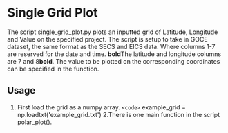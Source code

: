 # Single Grid Plot
The script single_grid_plot.py plots an inputted grid of Latitude, Longitude and Value on the specified project. 
The script is setup to take in GOCE dataset, the same format as the SECS and EICS data. Where columns 1-7 are 
reserved for the date and time. **bold**The latitude and longitude columns are 7 and 8**bold**. The value to be plotted on the 
corresponding coordinates can be specified in the function. 

Usage
------
1. First load the grid as a numpy array. 
    `<code>` example_grid = np.loadtxt('example_grid.txt')
2.There is one main function in the script polar_plot().